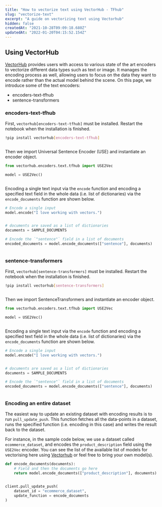 ```yaml
---
title: "How to vectorize text using VectorHub - TFhub"
slug: "vectorize-text"
excerpt: "A guide on vectorizing text using Vectorhub"
hidden: false
createdAt: "2021-10-28T09:09:18.680Z"
updatedAt: "2022-01-20T04:15:52.154Z"
---
```

## Using VectorHub

[VectorHub](https://github.com/RelevanceAI/vectorhub) provides users with access to various state of the art encoders to vectorize different data types such as text or image. It manages the encoding process as well, allowing users to focus on the data they want to encode rather than the actual model behind the scene.
On this page, we introduce some of the text encoders:
* encoders-text-tfhub
* sentence-transformers

### encoders-text-tfhub
First, `vectorhub[encoders-text-tfhub]` must be installed. Restart the notebook when the installation is finished.

```bash Bash
!pip install vectorhub[encoders-text-tfhub]
```
```bash
```

Then we import Universal Sentence Encoder (USE) and instantiate an encoder object.

```python Python (SDK)
from vectorhub.encoders.text.tfhub import USE2Vec

model = USE2Vec()
```
```python
```

Encoding a single text input via the `encode` function and encoding a specified text field in the whole data (i.e. list of dictionaries) via the `encode_documents` function are shown below.

```python Python (SDK)
# Encode a single input
model.encode("I love working with vectors.")
```
```python
```

```python Python (SDK)
# documents are saved as a list of dictionaries
documents = SAMPLE_DOCUMENTS

# Encode the `"sentence"` field in a list of documents
encoded_documents = model.encode_documents(["sentence"], documents)
```
```python
```


### sentence-transformers
First, `vectorhub[sentence-transformers]` must be installed. Restart the notebook when the installation is finished.

```bash Bash
!pip install vectorhub[sentence-transformers]
```
```bash
```

Then we import SentenceTransformers and instantiate an encoder object.

```python Python (SDK)
from vectorhub.encoders.text.tfhub import USE2Vec

model = USE2Vec()
```
```python
```

Encoding a single text input via the `encode` function and encoding a specified text field in the whole data (i.e. list of dictionaries) via the `encode_documents` function are shown below.

```python Python (SDK)
# Encode a single input
model.encode("I love working with vectors.")
```
```python
```

```python Python (SDK)
# documents are saved as a list of dictionaries
documents = SAMPLE_DOCUMENTS

# Encode the `"sentence"` field in a list of documents
encoded_documents = model.encode_documents(["sentence"], documents)
```
```python
```


### Encoding an entire dataset

The easiest way to update an existing dataset with encoding results is to run `pull_update_push`. This function fetches all the data-points in a dataset, runs the specified function (i.e. encoding in this case) and writes the result back to the dataset.

For instance, in the sample code below, we use a dataset called `ecommerce_dataset`, and encodes the `product_description` field using the `USE2Vec` encoder.
You can see the list of the available list of models for vectorising here using [Vectorhub](https://github.com/RelevanceAI/vectorhub) or feel free to bring your own model(s).

```python Python (SDK)
def encode_documents(documents):
    # Field and then the documents go here
    return model.encode_documents(["product_description"], documents)
```
```python
```

```python Python (SDK)
client.pull_update_push(
    dataset_id = "ecommerce_dataset",
    update_function = encode_documents
)
```
```python
```

